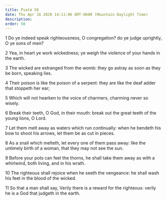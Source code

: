 ```yaml
---
title: Psalm 58
date: Thu Apr 16 2020 14:11:06 GMT-0600 (Mountain Daylight Time)
description: 
order: 58
---
```


<p>
  1 Do ye indeed speak righteousness, O congregation? do ye judge uprightly, O
  ye sons of men?
</p>
<p>
  2 Yea, in heart ye work wickedness; ye weigh the violence of your hands in the
  earth.
</p>
<p>
  3 The wicked are estranged from the womb: they go astray as soon as they be
  born, speaking lies.
</p>
<p>
  4 Their poison is like the poison of a serpent: they are like the deaf adder
  that stoppeth her ear;
</p>
<p>
  5 Which will not hearken to the voice of charmers, charming never so wisely.
</p>
<p>
  6 Break their teeth, O God, in their mouth: break out the great teeth of the
  young lions, O Lord.
</p>
<p>
  7 Let them melt away as waters which run continually: when he bendeth his bow
  to shoot his arrows, let them be as cut in pieces.
</p>
<p>
  8 As a snail which melteth, let every one of them pass away: like the untimely
  birth of a woman, that they may not see the sun.
</p>
<p>
  9 Before your pots can feel the thorns, he shall take them away as with a
  whirlwind, both living, and in his wrath.
</p>
<p>
  10 The righteous shall rejoice when he seeth the vengeance: he shall wash his
  feet in the blood of the wicked.
</p>
<p>
  11 So that a man shall say, Verily there is a reward for the righteous: verily
  he is a God that judgeth in the earth.
</p>
